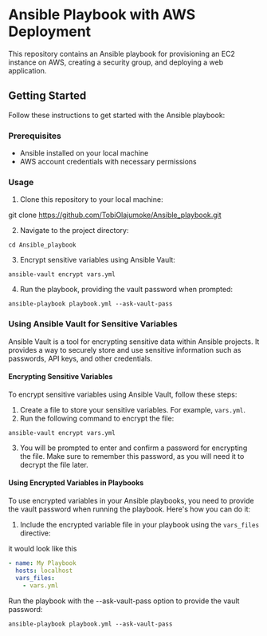
# Ansible Playbook with AWS Deployment

This repository contains an Ansible playbook for provisioning an EC2 instance on AWS, creating a security group, and deploying a web application.

## Getting Started

Follow these instructions to get started with the Ansible playbook:

### Prerequisites

- Ansible installed on your local machine
- AWS account credentials with necessary permissions

### Usage

1. Clone this repository to your local machine:

git clone https://github.com/TobiOlajumoke/Ansible_playbook.git


2. Navigate to the project directory:
```
cd Ansible_playbook
```
3. Encrypt sensitive variables using Ansible Vault:

```
ansible-vault encrypt vars.yml
```

4. Run the playbook, providing the vault password when prompted:

```
ansible-playbook playbook.yml --ask-vault-pass

```

### Using Ansible Vault for Sensitive Variables

Ansible Vault is a tool for encrypting sensitive data within Ansible projects. It provides a way to securely store and use sensitive information such as passwords, API keys, and other credentials.

#### Encrypting Sensitive Variables

To encrypt sensitive variables using Ansible Vault, follow these steps:

1. Create a file to store your sensitive variables. For example, `vars.yml`.
2. Run the following command to encrypt the file:
```
ansible-vault encrypt vars.yml
```

3. You will be prompted to enter and confirm a password for encrypting the file. Make sure to remember this password, as you will need it to decrypt the file later.

#### Using Encrypted Variables in Playbooks

To use encrypted variables in your Ansible playbooks, you need to provide the vault password when running the playbook. Here's how you can do it:

1. Include the encrypted variable file in your playbook using the `vars_files` directive:

it would look like this

```yaml
- name: My Playbook
  hosts: localhost
  vars_files:
    - vars.yml
```

Run the playbook with the --ask-vault-pass option to provide the vault password:

```
ansible-playbook playbook.yml --ask-vault-pass
```

